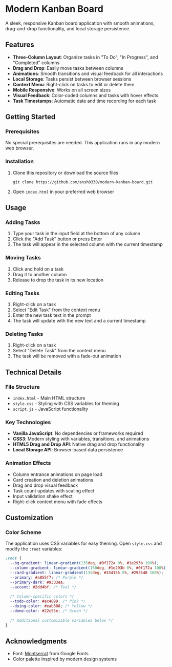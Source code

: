 # Modern Kanban Board

A sleek, responsive Kanban board application with smooth animations, drag-and-drop functionality, and local storage persistence.

## Features

- **Three-Column Layout**: Organize tasks in "To Do", "In Progress", and "Completed" columns
- **Drag and Drop**: Easily move tasks between columns
- **Animations**: Smooth transitions and visual feedback for all interactions
- **Local Storage**: Tasks persist between browser sessions
- **Context Menu**: Right-click on tasks to edit or delete them
- **Mobile Responsive**: Works on all screen sizes
- **Visual Feedback**: Color-coded columns and tasks with hover effects
- **Task Timestamps**: Automatic date and time recording for each task

## Getting Started

### Prerequisites

No special prerequisites are needed. This application runs in any modern web browser.

### Installation

1. Clone this repository or download the source files
   ```
   git clone https://github.com/ansh0330/modern-kanban-board.git
   ```

2. Open `index.html` in your preferred web browser

## Usage

### Adding Tasks

1. Type your task in the input field at the bottom of any column
2. Click the "Add Task" button or press Enter
3. The task will appear in the selected column with the current timestamp

### Moving Tasks

1. Click and hold on a task
2. Drag it to another column
3. Release to drop the task in its new location

### Editing Tasks

1. Right-click on a task
2. Select "Edit Task" from the context menu
3. Enter the new task text in the prompt
4. The task will update with the new text and a current timestamp

### Deleting Tasks

1. Right-click on a task
2. Select "Delete Task" from the context menu
3. The task will be removed with a fade-out animation

## Technical Details

### File Structure

- `index.html` - Main HTML structure
- `style.css` - Styling with CSS variables for theming
- `script.js` - JavaScript functionality

### Key Technologies

- **Vanilla JavaScript**: No dependencies or frameworks required
- **CSS3**: Modern styling with variables, transitions, and animations
- **HTML5 Drag and Drop API**: Native drag and drop functionality
- **Local Storage API**: Browser-based data persistence

### Animation Effects

- Column entrance animations on page load
- Card creation and deletion animations
- Drag and drop visual feedback
- Task count updates with scaling effect
- Input validation shake effect
- Right-click context menu with fade effects

## Customization

### Color Scheme

The application uses CSS variables for easy theming. Open `style.css` and modify the `:root` variables:

```css
:root {
  --bg-gradient: linear-gradient(135deg, #0f172a 0%, #1e293b 100%);
  --column-gradient: linear-gradient(160deg, #1e293b 0%, #0f172a 100%);
  --card-gradient: linear-gradient(135deg, #334155 0%, #293548 100%);
  --primary: #a855f7; /* Purple */
  --primary-dark: #9333ea;
  --accent: #2dd4bf; /* Teal */
  
  /* Column-specific colors */
  --todo-color: #ec4899; /* Pink */
  --doing-color: #eab308; /* Yellow */
  --done-color: #22c55e; /* Green */
  
  /* Additional customizable variables below */
}
```

## Acknowledgments

- Font: [Montserrat](https://fonts.google.com/specimen/Montserrat) from Google Fonts
- Color palette inspired by modern design systems